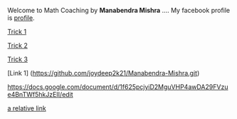 Welcome to Math Coaching
 by **Manabendra Mishra**
....
My facebook profile is [profile](https://www.facebook.com/manabendra.mishra.733).

                               
 [Trick 1](https://user-images.githubusercontent.com/78428741/106627865-3cd92000-659f-11eb-91d5-55911ce1755b.jpg)

[Trick 2](https://user-images.githubusercontent.com/78428741/106628096-7742bd00-659f-11eb-8cac-1f460daeeb4a.jpg)

[Trick 3](https://user-images.githubusercontent.com/78428741/106628169-87f33300-659f-11eb-97f7-122d1dfa7aa0.jpg)


[Link 1] (https://github.com/joydeep2k21/Manabendra-Mishra.git) 

https://docs.google.com/document/d/1f625pcjyiD2MguVHP4awDA29FVzue4BnTWf5hkJzEII/edit

[a relative link](class_11.md)

<style>
body {
  background-image: url('https://user-images.githubusercontent.com/78428741/106704683-8ca4ff00-6612-11eb-8e72-d1bb2a3d7ddf.jpg');
}
</style>
